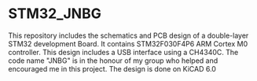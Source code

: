# STM32_JNBG
This repository includes the schematics and PCB design of a double-layer STM32 development Board. It contains STM32F030F4P6 ARM Cortex M0 controller. This design includes a USB interface using a CH4340C.
The code name "JNBG" is in the honour of my group who helped and encouraged me in this project.
The design is done on KiCAD 6.0
